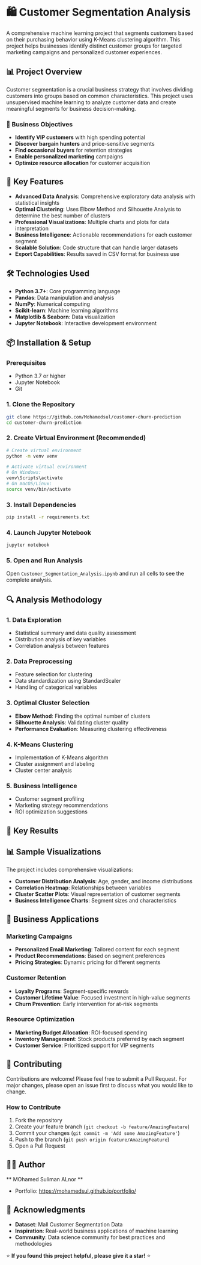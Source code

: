 # 🛍️ Customer Segmentation Analysis

A comprehensive machine learning project that segments customers based on their purchasing behavior using K-Means clustering algorithm. This project helps businesses identify distinct customer groups for targeted marketing campaigns and personalized customer experiences.

## 📊 Project Overview

Customer segmentation is a crucial business strategy that involves dividing customers into groups based on common characteristics. This project uses unsupervised machine learning to analyze customer data and create meaningful segments for business decision-making.

### 🎯 Business Objectives
- **Identify VIP customers** with high spending potential
- **Discover bargain hunters** and price-sensitive segments  
- **Find occasional buyers** for retention strategies
- **Enable personalized marketing** campaigns
- **Optimize resource allocation** for customer acquisition

## 🚀 Key Features

- **Advanced Data Analysis**: Comprehensive exploratory data analysis with statistical insights
- **Optimal Clustering**: Uses Elbow Method and Silhouette Analysis to determine the best number of clusters
- **Professional Visualizations**: Multiple charts and plots for data interpretation
- **Business Intelligence**: Actionable recommendations for each customer segment
- **Scalable Solution**: Code structure that can handle larger datasets
- **Export Capabilities**: Results saved in CSV format for business use


## 🛠️ Technologies Used

- **Python 3.7+**: Core programming language
- **Pandas**: Data manipulation and analysis
- **NumPy**: Numerical computing
- **Scikit-learn**: Machine learning algorithms
- **Matplotlib & Seaborn**: Data visualization
- **Jupyter Notebook**: Interactive development environment

## 📦 Installation & Setup

### Prerequisites
- Python 3.7 or higher
- Jupyter Notebook
- Git

### 1. Clone the Repository
```bash
git clone https://github.com/Mohamedsul/customer-churn-prediction
cd customer-churn-prediction
```

### 2. Create Virtual Environment (Recommended)
```bash
# Create virtual environment
python -m venv venv

# Activate virtual environment
# On Windows:
venv\Scripts\activate
# On macOS/Linux:
source venv/bin/activate
```

### 3. Install Dependencies
```bash
pip install -r requirements.txt
```

### 4. Launch Jupyter Notebook
```bash
jupyter notebook
```

### 5. Open and Run Analysis
Open `Customer_Segmentation_Analysis.ipynb` and run all cells to see the complete analysis.



## 🔍 Analysis Methodology

### 1. **Data Exploration**
- Statistical summary and data quality assessment
- Distribution analysis of key variables
- Correlation analysis between features

### 2. **Data Preprocessing** 
- Feature selection for clustering
- Data standardization using StandardScaler
- Handling of categorical variables

### 3. **Optimal Cluster Selection**
- **Elbow Method**: Finding the optimal number of clusters
- **Silhouette Analysis**: Validating cluster quality
- **Performance Evaluation**: Measuring clustering effectiveness

### 4. **K-Means Clustering**
- Implementation of K-Means algorithm
- Cluster assignment and labeling
- Cluster center analysis

### 5. **Business Intelligence**
- Customer segment profiling
- Marketing strategy recommendations
- ROI optimization suggestions

## 🎯 Key Results

## 📊 Sample Visualizations

The project includes comprehensive visualizations:

- **Customer Distribution Analysis**: Age, gender, and income distributions
- **Correlation Heatmap**: Relationships between variables
- **Cluster Scatter Plots**: Visual representation of customer segments
- **Business Intelligence Charts**: Segment sizes and characteristics

## 💼 Business Applications

### Marketing Campaigns
- **Personalized Email Marketing**: Tailored content for each segment
- **Product Recommendations**: Based on segment preferences
- **Pricing Strategies**: Dynamic pricing for different segments

### Customer Retention
- **Loyalty Programs**: Segment-specific rewards
- **Customer Lifetime Value**: Focused investment in high-value segments
- **Churn Prevention**: Early intervention for at-risk segments

### Resource Optimization
- **Marketing Budget Allocation**: ROI-focused spending
- **Inventory Management**: Stock products preferred by each segment
- **Customer Service**: Prioritized support for VIP segments


## 🤝 Contributing

Contributions are welcome! Please feel free to submit a Pull Request. For major changes, please open an issue first to discuss what you would like to change.

### How to Contribute
1. Fork the repository
2. Create your feature branch (`git checkout -b feature/AmazingFeature`)
3. Commit your changes (`git commit -m 'Add some AmazingFeature'`)
4. Push to the branch (`git push origin feature/AmazingFeature`)
5. Open a Pull Request


## 👨‍💻 Author

** MOhamed Suliman ALnor **
- Portfolio: https://mohamedsul.github.io/portfolio/

## 🙏 Acknowledgments

- **Dataset**: Mall Customer Segmentation Data
- **Inspiration**: Real-world business applications of machine learning
- **Community**: Data science community for best practices and methodologies



⭐ **If you found this project helpful, please give it a star!** ⭐
